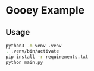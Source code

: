 # Gooey Example

## Usage

```bash
python3 -m venv .venv
. .venv/bin/activate
pip install -r requirements.txt
python main.py
```
